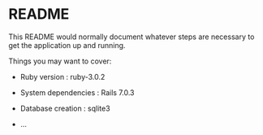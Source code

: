 # README

This README would normally document whatever steps are necessary to get the
application up and running.

Things you may want to cover:

* Ruby version : ruby-3.0.2

* System dependencies : Rails 7.0.3 

* Database creation : sqlite3

* ...
